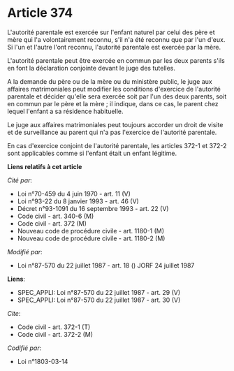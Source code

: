 # Article 374

L'autorité parentale est exercée sur l'enfant naturel par celui des père et mère qui l'a volontairement reconnu, s'il n'a été
reconnu que par l'un d'eux. Si l'un et l'autre l'ont reconnu, l'autorité parentale est exercée par la mère.

L'autorité parentale peut être exercée en commun par les deux parents s'ils en font la déclaration conjointe devant le juge
des tutelles.

A la demande du père ou de la mère ou du ministère public, le juge aux affaires matrimoniales peut modifier les conditions
d'exercice de l'autorité parentale et décider qu'elle sera exercée soit par l'un des deux parents, soit en commun par le père
et la mère ; il indique, dans ce cas, le parent chez lequel l'enfant a sa résidence habituelle.

Le juge aux affaires matrimoniales peut toujours accorder un droit de visite et de surveillance au parent qui n'a pas
l'exercice de l'autorité parentale.

En cas d'exercice conjoint de l'autorité parentale, les articles 372-1 et 372-2 sont applicables comme si l'enfant était un
enfant légitime.

**Liens relatifs à cet article**

_Cité par_:

  - Loi n°70-459 du 4 juin 1970 - art. 11 (V)
  - Loi n°93-22 du 8 janvier 1993 - art. 46 (V)
  - Décret n°93-1091 du 16 septembre 1993 - art. 22 (V)
  - Code civil - art. 340-6 (M)
  - Code civil - art. 372 (M)
  - Nouveau code de procédure civile - art. 1180-1 (M)
  - Nouveau code de procédure civile - art. 1180-2 (M)

_Modifié par_:

  - Loi n°87-570 du 22 juillet 1987 - art. 18 () JORF 24 juillet 1987

**Liens**:

  - SPEC_APPLI: Loi n°87-570 du 22 juillet 1987 - art. 29 (V)
  - SPEC_APPLI: Loi n°87-570 du 22 juillet 1987 - art. 30 (V)

_Cite_:

  - Code civil - art. 372-1 (T)
  - Code civil - art. 372-2 (M)

_Codifié par_:

  - Loi n°1803-03-14
